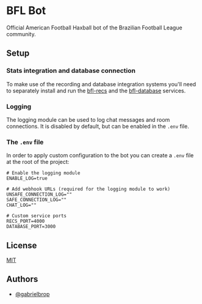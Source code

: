 # BFL Bot
Official American Football Haxball bot of the Brazilian Football League community.
## Setup
### Stats integration and database connection
To make use of the recording and database integration systems you'll need to separately install and run the [bfl-recs](https://github.com/bfleague/bfl-recs) and the [bfl-database](https://github.com/bfleague/bfl-database) services.
### Logging
The logging module can be used to log chat messages and room connections. It is disabled by default, but can be enabled in the `.env` file.
### The `.env` file
In order to apply custom configuration to the bot you can create a `.env` file at the root of the project:
```.env
# Enable the logging module
ENABLE_LOG=true

# Add webhook URLs (required for the logging module to work)
UNSAFE_CONNECTION_LOG=""
SAFE_CONNECTION_LOG=""
CHAT_LOG=""

# Custom service ports
RECS_PORT=4000
DATABASE_PORT=3000
```
## License
[MIT](https://choosealicense.com/licenses/mit/)
## Authors
- [@gabrielbrop](https://github.com/gabrielbrop)